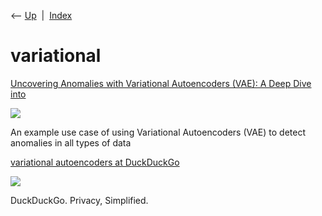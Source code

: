 <div class="nav">

⟵ [Up](index.html)  \|  [Index](index.html)

</div>

# variational

<div class="cards">

<div class="card">

<div class="card-title">

[Uncovering Anomalies with Variational Autoencoders (VAE): A Deep Dive
into](https://towardsdatascience.com/uncovering-anomalies-with-variational-autoencoders-vae-a-deep-dive-into-the-world-of-1b2bce47e2e9?source=rss----7f60cf5620c9---4)

</div>

<div class="card-image">

[![](https://miro.medium.com/v2/da:true/resize:fit:1200/0*M_N58YhhzOwbzxJz)](https://towardsdatascience.com/uncovering-anomalies-with-variational-autoencoders-vae-a-deep-dive-into-the-world-of-1b2bce47e2e9?source=rss----7f60cf5620c9---4)

</div>

An example use case of using Variational Autoencoders (VAE) to detect
anomalies in all types of data

</div>

<div class="card">

<div class="card-title">

[variational autoencoders at
DuckDuckGo](https://duckduckgo.com/?ia=web&q=variational+autoencoders&t=canonical)

</div>

<div class="card-image">

[![](https://duckduckgo.com/assets/icons/meta/DDG-icon_256x256.png)](https://duckduckgo.com/?ia=web&q=variational+autoencoders&t=canonical)

</div>

DuckDuckGo. Privacy, Simplified.

</div>

</div>
